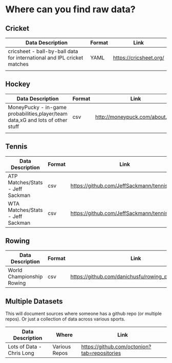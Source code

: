 # Where can you find raw data?


## Cricket

| Data Description                                                          	| Format 	| Link                   	|
|---------------------------------------------------------------------------	|--------	|------------------------	|
| cricsheet - ball-by-ball data for   international and IPL cricket matches 	| YAML   	| https://cricsheet.org/ 	|
|                                                                           	|        	|                        	|

## Hockey 

| Data Description                                                           	| Format 	| Link                           	|
|----------------------------------------------------------------------------	|--------	|--------------------------------	|
| MoneyPucky - in-game probabilities,player/team data,xG and lots of other stuff 	| csv    	| http://moneypuck.com/about.htm 	|
|                                                                            	|        	|                                	|

## Tennis 

| Data Description                 	| Format 	| Link                                       	|
|----------------------------------	|--------	|--------------------------------------------	|
| ATP Matches/Stats - Jeff Sackman 	| csv    	| https://github.com/JeffSackmann/tennis_atp 	|
| WTA Matches/Stats - Jeff Sackman 	| csv    	| https://github.com/JeffSackmann/tennis_wta 	|

## Rowing 

| Data Description                                                           	| Format 	| Link                           	|
|----------------------------------------------------------------------------	|--------	|--------------------------------	|
| World Championship Rowing 	| csv    	|https://github.com/danichusfu/rowing_pacing_profiles 	|


## Multiple Datasets

This will document sources where someone has a github repo (or multiple repos). Or just a collection of data across various sports. 

| Data Description                 	| Where 	| Link                                       	|
|----------------------------------	|--------	|--------------------------------------------	|
| Lots of Data - Chris Long  	| Various Repos   	| https://github.com/octonion?tab=repositories 	|
